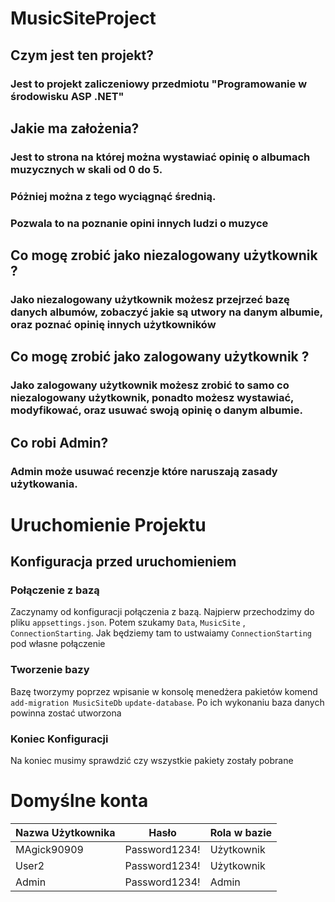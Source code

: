 # MusicSiteProject

## Czym jest ten projekt?
### Jest to projekt zaliczeniowy przedmiotu "Programowanie w środowisku ASP .NET"
## Jakie ma założenia?
### Jest to strona na której można wystawiać opinię o albumach muzycznych w skali od 0 do 5.
### Póżniej można z tego wyciągnąć średnią.
### Pozwala to na poznanie opini innych ludzi o muzyce
## Co mogę zrobić jako niezalogowany użytkownik ?
### Jako niezalogowany użytkownik możesz przejrzeć bazę danych albumów, zobaczyć jakie są utwory na danym albumie, oraz poznać opinię innych użytkowników
## Co mogę zrobić jako zalogowany użytkownik ?
### Jako zalogowany użytkownik możesz zrobić to samo co niezalogowany użytkownik, ponadto możesz wystawiać, modyfikować, oraz usuwać swoją opinię o danym albumie.
## Co robi Admin?
### Admin może usuwać recenzje które naruszają zasady użytkowania.

# Uruchomienie Projektu
## Konfiguracja przed uruchomieniem
### Połączenie z bazą
Zaczynamy od konfiguracji połączenia z bazą.
Najpierw przechodzimy do pliku `appsettings.json`.
Potem szukamy `Data`, `MusicSite` , `ConnectionStarting`.
Jak będziemy tam to ustwaiamy `ConnectionStarting` pod własne połączenie
### Tworzenie bazy
Bazę tworzymy poprzez wpisanie w konsolę menedżera pakietów komend `add-migration MusicSiteDb` `update-database`. Po ich wykonaniu baza danych powinna zostać utworzona
### Koniec Konfiguracji
Na koniec musimy sprawdzić czy wszystkie pakiety zostały pobrane

# Domyślne konta

| Nazwa Użytkownika | Hasło | Rola w bazie
|--|--|--
|MAgick90909|Password1234!|Użytkownik
|User2|Password1234!|Użytkownik
|Admin|Password1234!|Admin
